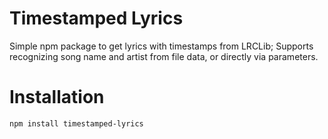# Timestamped Lyrics
Simple npm package to get lyrics with timestamps from LRCLib; Supports recognizing song name and artist from file data, or directly via parameters.

# Installation
```bash
npm install timestamped-lyrics
```
